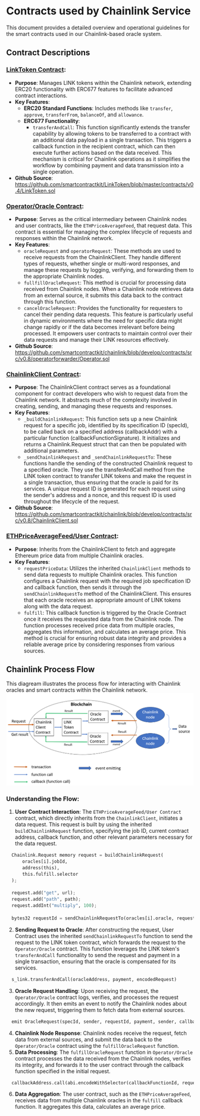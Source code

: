 # Contracts used by Chainlink Service

This document provides a detailed overview and operational guidelines for the smart contracts used in our Chainlink-based oracle system.

## Contract Descriptions

### [LinkToken Contract](./LinkToken.sol):
- **Purpose**: Manages LINK tokens within the Chainlink network, extending ERC20 functionality with ERC677 features to facilitate advanced contract interactions.
- **Key Features**:
  - **ERC20 Standard Functions**: Includes methods like `transfer`, `approve`, `transferFrom`, `balanceOf`, and `allowance`.
  - **ERC677 Functionality**:
    - `transferAndCall`:  This function significantly extends the transfer capability by allowing tokens to be transferred to a contract with an additional data payload in a single transaction. This triggers a callback function in the recipient contract, which can then execute further actions based on the data received. This mechanism is critical for Chainlink operations as it simplifies the workflow by combining payment and data transmission into a single operation.
- **Github Source**: https://github.com/smartcontractkit/LinkToken/blob/master/contracts/v0.4/LinkToken.sol

### [Operator/Oracle Contract](./Operator.sol):
- **Purpose**: Serves as the critical intermediary between Chainlink nodes and user contracts, like the `ETHPriceAverageFeed`, that request data. This contract is essential for managing the complex lifecycle of requests and responses within the Chainlink network.
- **Key Features**:
  - `oracleRequest` and `operatorRequest`: These methods are used to receive requests from the ChainlinkClient. They handle different types of requests, whether single or multi-word responses, and manage these requests by logging, verifying, and forwarding them to the appropriate Chainlink nodes.
  - `fullfillOracleRequest`: This method is crucial for processing data received from Chainlink nodes. When a Chainlink node retrieves data from an external source, it submits this data back to the contract through this function.
  - `cancelOracleRequest`: Provides the functionality for requesters to cancel their pending data requests. This feature is particularly useful in dynamic environments where the need for specific data might change rapidly or if the data becomes irrelevant before being processed. It empowers user contracts to maintain control over their data requests and manage their LINK resources effectively.
- **Github Source**: https://github.com/smartcontractkit/chainlink/blob/develop/contracts/src/v0.8/operatorforwarder/Operator.sol

### [ChainlinkClient Contract](./ChainlinkClient.sol):
- **Purpose**: The ChainlinkClient contract serves as a foundational component for contract developers who wish to request data from the Chainlink network. It abstracts much of the complexity involved in creating, sending, and managing these requests and responses.
- **Key Features**:
  - `_buildChainlinkRequest`: This function sets up a new Chainlink request for a specific job, identified by its specification ID (specId), to be called back on a specified address (callbackAddr) with a particular function (callbackFunctionSignature). It initializes and returns a Chainlink.Request struct that can then be populated with additional parameters.
  - `_sendChainlinkRequest` and `_sendChainlinkRequestTo`: These functions handle the sending of the constructed Chainlink request to a specified oracle. They use the transferAndCall method from the LINK token contract to transfer LINK tokens and make the request in a single transaction, thus ensuring that the oracle is paid for its services. A unique request ID is generated for each request using the sender's address and a nonce, and this request ID is used throughout the lifecycle of the request.
- **Github Source**: https://github.com/smartcontractkit/chainlink/blob/develop/contracts/src/v0.8/ChainlinkClient.sol

### [ETHPriceAverageFeed/User Contract](./ETHPriceAverageFeed.sol):
- **Purpose**:  Inherits from the ChainlinkClient to fetch and aggregate Ethereum price data from multiple Chainlink oracles.
- **Key Features**:
  - `requestPriceData`: Utilizes the inherited `ChainlinkClient` methods to send data requests to multiple Chainlink oracles. This function configures a Chainlink request with the required job specification ID and callback function, then sends it through the `sendChainlinkRequestTo` method of the ChainlinkClient. This ensures that each oracle receives an appropriate amount of LINK tokens along with the data request.
  - `fulfill`: This callback function is triggered by the Oracle Contract once it receives the requested data from the Chainlink node. The function processes received price data from multiple oracles, aggregates this information, and calculates an average price. This method is crucial for ensuring robust data integrity and provides a reliable average price by considering responses from various sources.

## Chainlink Process Flow
This diagream illustrates the process flow for interacting with Chainlink oracles and smart contracts within the Chainlink network.
![Chainlink Process Flow](./fig/chainlink_process.png)

### Understanding the Flow:
1. **User Contract Interaction**: The `ETHPriceAverageFeed/User Contract` contract, which directly inherits from the `ChainlinkClient`, initiates a data request. This request is built by using the inherited `buildChainlinkRequest` function, specifying the job ID, current contract address, callback function, and other relevant parameters necessary for the data request.
  ```python
    Chainlink.Request memory request = buildChainlinkRequest(
        oracles[i].jobId,
        address(this),
        this.fulfill.selector
    );

    request.add("get", url);
    request.add("path", path);
    request.addInt("multiply", 100);

    bytes32 requestId = sendChainlinkRequestTo(oracles[i].oracle, request, ORACLE_PAYMENT);
  ```
2. **Sending Request to Oracle**: After constructing the request, User Contract uses the inherited `sendChainlinkRequestTo` function to send the request to the LINK token contract, which forwards the request to the `Operator/Oracle` contract. This function leverages the LINK token's `transferAndCall` functionality to send the request and payment in a single transaction, ensuring that the oracle is compensated for its services.
  ```python
    s_link.transferAndCall(oracleAddress, payment, encodedRequest)
  ```
3. **Oracle Request Handling**: Upon receiving the request, the `Operator/Oracle` contract logs, verifies, and processes the request accordingly. It then emits an event to notify the Chainlink nodes about the new request, triggering them to fetch data from external sources.
  ```python
    emit OracleRequest(specId, sender, requestId, payment, sender, callbackFunctionId, expiration, dataVersion, data);
  ```
4. **Chainlink Node Response**: Chainlink nodes receive the request, fetch data from external sources, and submit the data back to the `Operator/Oracle` contract using the `fulfillOracleRequest` function.
5. **Data Processing**: The `fulfillOracleRequest` function in `Operator/Oracle` contract processes the data received from the Chainlink nodes, verifies its integrity, and forwards it to the user contract through the callback function specified in the initial request.
  ```python
    callbackAddress.call(abi.encodeWithSelector(callbackFunctionId, requestId, data));
  ```
6. **Data Aggregation**: The user contract, such as the `ETHPriceAverageFeed`, receives data from multiple Chainlink oracles in the `fulfill` callback function. It aggregates this data, calculates an average price.
